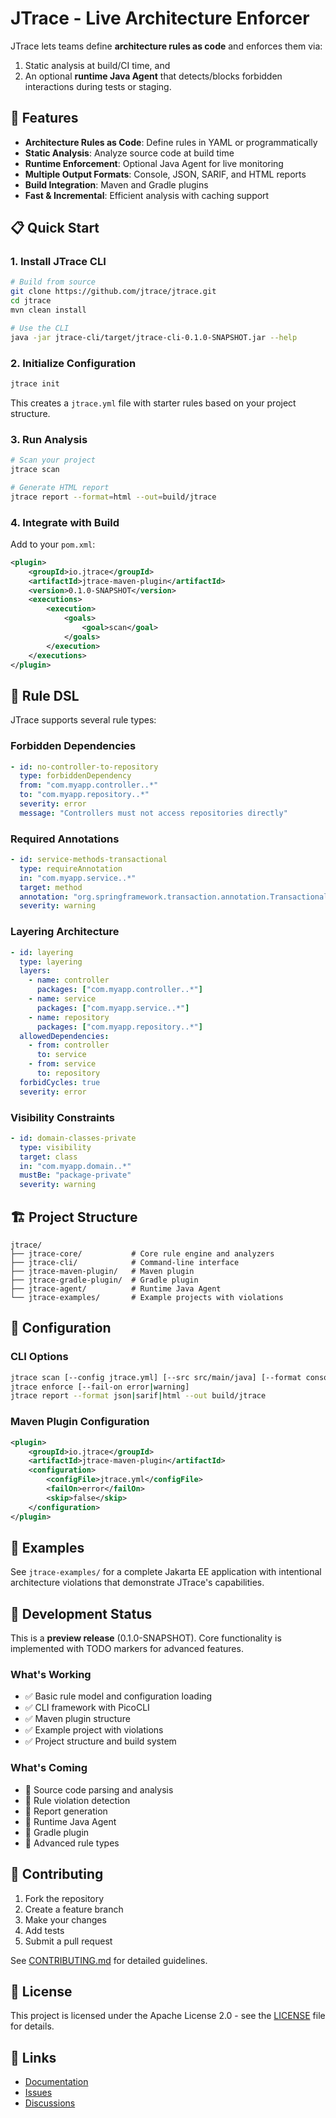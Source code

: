 # JTrace - Live Architecture Enforcer

JTrace lets teams define **architecture rules as code** and enforces them via:
1) Static analysis at build/CI time, and
2) An optional **runtime Java Agent** that detects/blocks forbidden interactions during tests or staging.

## 🚀 Features

- **Architecture Rules as Code**: Define rules in YAML or programmatically
- **Static Analysis**: Analyze source code at build time
- **Runtime Enforcement**: Optional Java Agent for live monitoring
- **Multiple Output Formats**: Console, JSON, SARIF, and HTML reports
- **Build Integration**: Maven and Gradle plugins
- **Fast & Incremental**: Efficient analysis with caching support

## 📋 Quick Start

### 1. Install JTrace CLI

```bash
# Build from source
git clone https://github.com/jtrace/jtrace.git
cd jtrace
mvn clean install

# Use the CLI
java -jar jtrace-cli/target/jtrace-cli-0.1.0-SNAPSHOT.jar --help
```

### 2. Initialize Configuration

```bash
jtrace init
```

This creates a `jtrace.yml` file with starter rules based on your project structure.

### 3. Run Analysis

```bash
# Scan your project
jtrace scan

# Generate HTML report
jtrace report --format=html --out=build/jtrace
```

### 4. Integrate with Build

Add to your `pom.xml`:

```xml
<plugin>
    <groupId>io.jtrace</groupId>
    <artifactId>jtrace-maven-plugin</artifactId>
    <version>0.1.0-SNAPSHOT</version>
    <executions>
        <execution>
            <goals>
                <goal>scan</goal>
            </goals>
        </execution>
    </executions>
</plugin>
```

## 📖 Rule DSL

JTrace supports several rule types:

### Forbidden Dependencies

```yaml
- id: no-controller-to-repository
  type: forbiddenDependency
  from: "com.myapp.controller..*"
  to: "com.myapp.repository..*"
  severity: error
  message: "Controllers must not access repositories directly"
```

### Required Annotations

```yaml
- id: service-methods-transactional
  type: requireAnnotation
  in: "com.myapp.service..*"
  target: method
  annotation: "org.springframework.transaction.annotation.Transactional"
  severity: warning
```

### Layering Architecture

```yaml
- id: layering
  type: layering
  layers:
    - name: controller
      packages: ["com.myapp.controller..*"]
    - name: service
      packages: ["com.myapp.service..*"]
    - name: repository
      packages: ["com.myapp.repository..*"]
  allowedDependencies:
    - from: controller
      to: service
    - from: service
      to: repository
  forbidCycles: true
  severity: error
```

### Visibility Constraints

```yaml
- id: domain-classes-private
  type: visibility
  target: class
  in: "com.myapp.domain..*"
  mustBe: "package-private"
  severity: warning
```

## 🏗️ Project Structure

```
jtrace/
├── jtrace-core/           # Core rule engine and analyzers
├── jtrace-cli/            # Command-line interface
├── jtrace-maven-plugin/   # Maven plugin
├── jtrace-gradle-plugin/  # Gradle plugin
├── jtrace-agent/          # Runtime Java Agent
└── jtrace-examples/       # Example projects with violations
```

## 🔧 Configuration

### CLI Options

```bash
jtrace scan [--config jtrace.yml] [--src src/main/java] [--format console|json|sarif|html]
jtrace enforce [--fail-on error|warning]
jtrace report --format json|sarif|html --out build/jtrace
```

### Maven Plugin Configuration

```xml
<plugin>
    <groupId>io.jtrace</groupId>
    <artifactId>jtrace-maven-plugin</artifactId>
    <configuration>
        <configFile>jtrace.yml</configFile>
        <failOn>error</failOn>
        <skip>false</skip>
    </configuration>
</plugin>
```

## 🧪 Examples

See `jtrace-examples/` for a complete Jakarta EE application with intentional architecture violations that demonstrate JTrace's capabilities.

## 🚧 Development Status

This is a **preview release** (0.1.0-SNAPSHOT). Core functionality is implemented with TODO markers for advanced features.

### What's Working
- ✅ Basic rule model and configuration loading
- ✅ CLI framework with PicoCLI
- ✅ Maven plugin structure
- ✅ Example project with violations
- ✅ Project structure and build system

### What's Coming
- 🔄 Source code parsing and analysis
- 🔄 Rule violation detection
- 🔄 Report generation
- 🔄 Runtime Java Agent
- 🔄 Gradle plugin
- 🔄 Advanced rule types

## 🤝 Contributing

1. Fork the repository
2. Create a feature branch
3. Make your changes
4. Add tests
5. Submit a pull request

See [CONTRIBUTING.md](CONTRIBUTING.md) for detailed guidelines.

## 📄 License

This project is licensed under the Apache License 2.0 - see the [LICENSE](LICENSE) file for details.

## 🔗 Links

- [Documentation](https://jtrace.io/docs)
- [Issues](https://github.com/jtrace/jtrace/issues)
- [Discussions](https://github.com/jtrace/jtrace/discussions)
